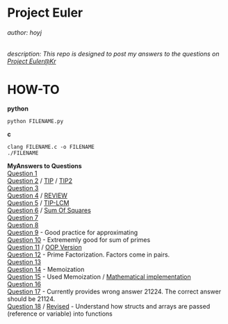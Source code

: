 # Project Euler
###### author: hoyj
###### description: This repo is designed to post my answers to the questions on [Project Euler@Kr](http://euler.synap.co.kr)

# HOW-TO
**python**
```shell
python FILENAME.py
```
  
**c**
```shell
clang FILENAME.c -o FILENAME
./FILENAME
```

**MyAnswers to Questions**  
[Question 1](./1.py)   
[Question 2](./2.py) / [TIP](./2_tip.md) / [TIP2](./2_tip2.md)  
[Question 3](./3.py)  
[Question 4](./4.py) / [REVIEW](./4_Answer2.py)  
[Question 5](./5.py) / [TIP-LCM](./5_LCM.md)  
[Question 6](./6.py) / [Sum Of Squares](./6_Squares.md)  
[Question 7](./7.py)  
[Question 8](./8.py)  
[Question 9](./9.py) - Good practice for approximating  
[Question 10](./10.py) - Extrememly good for sum of primes  
[Question 11](./11.py) / [OOP Version](./11_revised.py)  
[Question 12](./12.py) - Prime Factorization. Factors come in pairs.  
[Question 13](./13.py)  
[Question 14](./14.py) - Memoization  
[Question 15](./15.py) - Used Memoization / [Mathematical implementation](./15_math.py)  
[Question 16](./16.py)  
[Question 17](./17.py) - Currently provides wrong answer 21224. The correct answer should be 21124.  
[Question 18](./18.c) / [Revised](./18_revised.c) - Understand how structs and arrays are passed (reference or variable) into functions  

